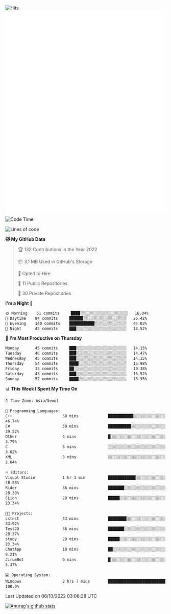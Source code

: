 ![Hits](https://hits.seeyoufarm.com/api/count/incr/badge.svg?url=https%3A%2F%2Fgithub.com%2Fkokose1234&count_bg=%2379C83D&title_bg=%23555555&icon=apple.svg&icon_color=%23E7E7E7&title=hits&edge_flat=false)
<br/>
![Metrics](https://github.com/kokose1234/kokose1234/blob/main/github-metrics.svg)

<!--START_SECTION:waka-->
![Code Time](http://img.shields.io/badge/Code%20Time-696%20hrs%2052%20mins-blue)

![Lines of code](https://img.shields.io/badge/From%20Hello%20World%20I%27ve%20Written-901%20Thousand%20lines%20of%20code-blue)

**🐱 My GitHub Data** 

> 🏆 132 Contributions in the Year 2022
 > 
> 📦 3.1 MB Used in GitHub's Storage 
 > 
> 💼 Opted to Hire
 > 
> 📜 11 Public Repositories 
 > 
> 🔑 30 Private Repositories  
 > 
**I'm a Night 🦉** 

```text
🌞 Morning    51 commits     ████░░░░░░░░░░░░░░░░░░░░░   16.04% 
🌆 Daytime    84 commits     ██████░░░░░░░░░░░░░░░░░░░   26.42% 
🌃 Evening    140 commits    ███████████░░░░░░░░░░░░░░   44.03% 
🌙 Night      43 commits     ███░░░░░░░░░░░░░░░░░░░░░░   13.52%

```
📅 **I'm Most Productive on Thursday** 

```text
Monday       45 commits     ███░░░░░░░░░░░░░░░░░░░░░░   14.15% 
Tuesday      46 commits     ███░░░░░░░░░░░░░░░░░░░░░░   14.47% 
Wednesday    45 commits     ███░░░░░░░░░░░░░░░░░░░░░░   14.15% 
Thursday     54 commits     ████░░░░░░░░░░░░░░░░░░░░░   16.98% 
Friday       33 commits     ██░░░░░░░░░░░░░░░░░░░░░░░   10.38% 
Saturday     43 commits     ███░░░░░░░░░░░░░░░░░░░░░░   13.52% 
Sunday       52 commits     ████░░░░░░░░░░░░░░░░░░░░░   16.35%

```


📊 **This Week I Spent My Time On** 

```text
⌚︎ Time Zone: Asia/Seoul

💬 Programming Languages: 
C++                      59 mins             ███████████░░░░░░░░░░░░░░   46.74% 
C#                       50 mins             ██████████░░░░░░░░░░░░░░░   39.52% 
Other                    4 mins              █░░░░░░░░░░░░░░░░░░░░░░░░   3.79% 
C                        3 mins              ░░░░░░░░░░░░░░░░░░░░░░░░░   3.02% 
XML                      3 mins              ░░░░░░░░░░░░░░░░░░░░░░░░░   2.64%

🔥 Editors: 
Visual Studio            1 hr 1 min          ████████████░░░░░░░░░░░░░   48.28% 
Rider                    36 mins             ███████░░░░░░░░░░░░░░░░░░   28.38% 
CLion                    29 mins             █████░░░░░░░░░░░░░░░░░░░░   23.34%

🐱‍💻 Projects: 
cstest                   43 mins             ████████░░░░░░░░░░░░░░░░░   33.92% 
Test2D                   36 mins             ███████░░░░░░░░░░░░░░░░░░   28.37% 
study                    29 mins             █████░░░░░░░░░░░░░░░░░░░░   23.34% 
ChatApp                  10 mins             ██░░░░░░░░░░░░░░░░░░░░░░░   8.21% 
JirumBot                 6 mins              █░░░░░░░░░░░░░░░░░░░░░░░░   5.37%

💻 Operating System: 
Windows                  2 hrs 7 mins        █████████████████████████   100.0%

```


 Last Updated on 06/10/2022 03:06:28 UTC
<!--END_SECTION:waka-->

[![Anurag's github stats](https://github-readme-stats.vercel.app/api?username=kokose1234&theme=dracula)](https://github.com/anuraghazra/github-readme-stats)



	
